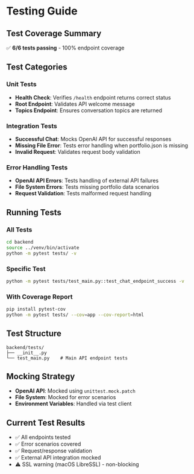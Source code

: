 # Testing Guide

## Test Coverage Summary
✅ **6/6 tests passing** - 100% endpoint coverage

## Test Categories

### Unit Tests
- **Health Check**: Verifies `/health` endpoint returns correct status
- **Root Endpoint**: Validates API welcome message
- **Topics Endpoint**: Ensures conversation topics are returned

### Integration Tests  
- **Successful Chat**: Mocks OpenAI API for successful responses
- **Missing File Error**: Tests error handling when portfolio.json is missing
- **Invalid Request**: Validates request body validation

### Error Handling Tests
- **OpenAI API Errors**: Tests handling of external API failures
- **File System Errors**: Tests missing portfolio data scenarios
- **Request Validation**: Tests malformed request handling

## Running Tests

### All Tests
```bash
cd backend
source ../venv/bin/activate
python -m pytest tests/ -v
```

### Specific Test
```bash
python -m pytest tests/test_main.py::test_chat_endpoint_success -v
```

### With Coverage Report
```bash
pip install pytest-cov
python -m pytest tests/ --cov=app --cov-report=html
```

## Test Structure
```
backend/tests/
├── __init__.py
└── test_main.py    # Main API endpoint tests
```

## Mocking Strategy
- **OpenAI API**: Mocked using `unittest.mock.patch`
- **File System**: Mocked for error scenarios
- **Environment Variables**: Handled via test client

## Current Test Results
- ✅ All endpoints tested
- ✅ Error scenarios covered
- ✅ Request/response validation
- ✅ External API integration mocked
- ⚠️ SSL warning (macOS LibreSSL) - non-blocking